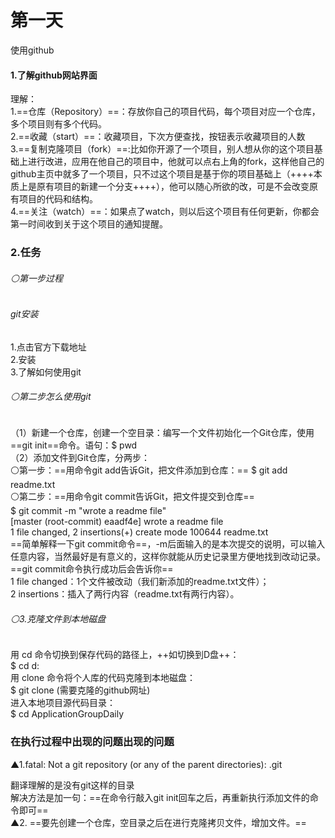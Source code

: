 第一天
============
使用github
#### 1.了解github网站界面
理解：  
1.==仓库（Repository）==：存放你自己的项目代码，每个项目对应一个仓库，多个项目则有多个代码。  
2.==收藏（start）==：收藏项目，下次方便查找，按钮表示收藏项目的人数  
3.==复制克隆项目（fork）==:比如你开源了一个项目，别人想从你的这个项目基础上进行改进，应用在他自己的项目中，他就可以点右上角的fork，这样他自己的github主页中就多了一个项目，只不过这个项目是基于你的项目基础上（++++本质上是原有项目的新建一个分支++++），他可以随心所欲的改，可是不会改变原有项目的代码和结构。  
4.==关注（watch）==：如果点了watch，则以后这个项目有任何更新，你都会第一时间收到关于这个项目的通知提醒。


 ### 2.任务
###### ⚪第一步过程  
###### git安装
1.点击官方下载地址  
2.安装  
3.了解如何使用git  
###### ⚪第二步怎么使用git   
（1）新建一个仓库，创建一个空目录：编写一个文件初始化一个Git仓库，使用==git init==命令。语句：$ pwd  
（2）添加文件到Git仓库，分两步：  
⚪第一步：==用命令git add告诉Git，把文件添加到仓库：==
$ git add readme.txt  
⚪第二步：==用命令git commit告诉Git，把文件提交到仓库==  
$ git commit -m "wrote a readme file"  
[master (root-commit) eaadf4e] wrote a readme file  
 1 file changed, 2 insertions(+)
 create mode 100644 readme.txt  
==简单解释一下git   commit命令==，-m后面输入的是本次提交的说明，可以输入任意内容，当然最好是有意义的，这样你就能从历史记录里方便地找到改动记录。  
==git commit命令执行成功后会告诉你==   
1 file changed：1个文件被改动（我们新添加的readme.txt文件）；   
2 insertions：插入了两行内容（readme.txt有两行内容）。   
###### ⚪3.克隆文件到本地磁盘  
用 cd 命令切换到保存代码的路径上，++如切换到D盘++：  
$ cd d:  
用 clone 命令将个人库的代码克隆到本地磁盘：  
$ git clone (需要克隆的github网址)  
进入本地项目源代码目录：  
$ cd ApplicationGroupDaily

### 在执行过程中出现的问题出现的问题
▲1.fatal: Not a git repository (or any of the parent directories): .git

翻译理解的是没有git这样的目录  
解决方法是加一句：==在命令行敲入git init回车之后，再重新执行添加文件的命令即可==  
▲2.
==要先创建一个仓库，空目录之后在进行克隆拷贝文件，增加文件。==  


